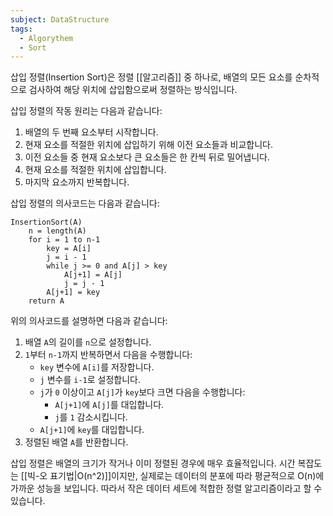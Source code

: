 ```yaml
---
subject: DataStructure
tags:
  - Algorythem
  - Sort
---
```


삽입 정렬(Insertion Sort)은 정렬 [[알고리즘]] 중 하나로, 배열의 모든 요소를 순차적으로 검사하여 해당 위치에 삽입함으로써 정렬하는 방식입니다.

삽입 정렬의 작동 원리는 다음과 같습니다:

1. 배열의 두 번째 요소부터 시작합니다.
2. 현재 요소를 적절한 위치에 삽입하기 위해 이전 요소들과 비교합니다.
3. 이전 요소들 중 현재 요소보다 큰 요소들은 한 칸씩 뒤로 밀어냅니다.
4. 현재 요소를 적절한 위치에 삽입합니다.
5. 마지막 요소까지 반복합니다.

삽입 정렬의 의사코드는 다음과 같습니다:

```
InsertionSort(A)
    n = length(A)
    for i = 1 to n-1
        key = A[i]
        j = i - 1
        while j >= 0 and A[j] > key
            A[j+1] = A[j]
            j = j - 1
        A[j+1] = key
    return A
```

위의 의사코드를 설명하면 다음과 같습니다:

1. 배열 `A`의 길이를 `n`으로 설정합니다.
2. `1`부터 `n-1`까지 반복하면서 다음을 수행합니다:
   - `key` 변수에 `A[i]`를 저장합니다.
   - `j` 변수를 `i-1`로 설정합니다.
   - `j`가 `0` 이상이고 `A[j]`가 `key`보다 크면 다음을 수행합니다:
     - `A[j+1]`에 `A[j]`를 대입합니다.
     - `j`를 `1` 감소시킵니다.
   - `A[j+1]`에 `key`를 대입합니다.
3. 정렬된 배열 `A`를 반환합니다.

삽입 정렬은 배열의 크기가 작거나 이미 정렬된 경우에 매우 효율적입니다. 시간 복잡도는 [[빅-오 표기법|O(n^2)]]이지만, 실제로는 데이터의 분포에 따라 평균적으로 O(n)에 가까운 성능을 보입니다. 따라서 작은 데이터 세트에 적합한 정렬 알고리즘이라고 할 수 있습니다. 